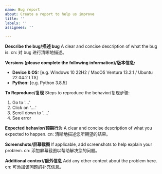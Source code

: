 ```yaml
---
name: Bug report
about: Create a report to help us improve
title: ''
labels: ''
assignees: ''

---
```


**Describe the bug/描述 bug**
A clear and concise description of what the bug is.
cn: 对 bug 进行清晰地描述。

**Versions (please complete the following information)/版本信息:**
 - **Device & OS:** [e.g. Windows 10 22H2 / MacOS Ventura 13.2.1 / Ubuntu 22.04.2 LTS]
 - **Python:** [e.g. Python 3.8.5]

**To Reproduce/复现**
Steps to reproduce the behavior/复现步骤:
1. Go to '...'
2. Click on '....'
3. Scroll down to '....'
4. See error

**Expected behavior/预期行为**
A clear and concise description of what you expected to happen.
cn: 清晰地描述您所期望的结果。

**Screenshots/屏幕截图**
If applicable, add screenshots to help explain your problem.
cn: 添加屏幕截图以帮助解决您的问题。

**Additional context/额外信息**
Add any other context about the problem here.
cn: 可添加该问题的补充信息。
